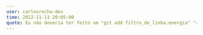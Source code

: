 ```yaml
---
user: carlosrocha-dev
time: 2022-11-11 20:05:00
quote: Eu não deveria ter feito um "git add filtro_de_linha.energia" "rotedor.net" no meu repo/mochichila.git!
---
```

